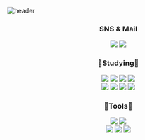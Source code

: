 ![header](https://capsule-render.vercel.app/api?type=waving&height=200&text=LEEJIWOO&fontColor=fff&fontAlign=70&fontAlignY=40&fontSize=75&animation=fadeIn)
<h3 align = "center" >SNS & Mail</h3> 
<p align = "center" >
<a href="https://instagram.com/jcode_u?igshid=MzNlNGNkZWQ4Mg=="><img src="https://img.shields.io/badge/jcode_u-E4405F?style=flat-square&logo=Instagram&logoColor=white"></a>
<a href="mailto:livei0307@gmail.com"><img src="https://img.shields.io/badge/livei0307@gmail.com-EA4335?style=flat-square&logo=Gmail&logoColor=white"></a>
</p>
<h3 align = "center" >📖Studying📖</h3> 
<p align = "center" >
<img src="https://img.shields.io/badge/HTML-E34F26?style=flat-square&logo=HTML5&logoColor=white">
<img src="https://img.shields.io/badge/CSS3-1572B6?style=flat-square&logo=CSS3&logoColor=white">
<img src="https://img.shields.io/badge/JavaScript-F7DF1E?style=flat-square&logo=JavaScript&logoColor=white">
<img src="https://img.shields.io/badge/C-A8B9CC?style=flat-square&logo=C&logoColor=white">
<br>
<img src="https://img.shields.io/badge/Python-3776AB?style=flat-square&logo=Python&logoColor=white">
<img src="https://img.shields.io/badge/Java-FB540B?style=flat-square&logo=Java&logoColor=white">
<img src="https://img.shields.io/badge/Spring-6DB33F?style=flat-square&logo=Spring&logoColor=white">
<img src="https://img.shields.io/badge/React-61DAFB?style=flat-square&logo=React&logoColor=white">
</p>
<h3 align = "center" >🔧Tools🔧</h3>
<p align = "center" >
<img src="https://img.shields.io/badge/Visual Studio Code-007ACC?style=flat-square&logo=VisualStudioCode&logoColor=white">
<img src="https://img.shields.io/badge/Jupyter notebook-F37626?style=flat-square&logo=Jupyter&logoColor=white">
<br>
<img src="https://img.shields.io/badge/Git-F05032?style=flat-square&logo=Git&logoColor=white">
<img src="https://img.shields.io/badge/Github-181717?style=flat-square&logo=GitHub&logoColor=white">
<img src="https://img.shields.io/badge/Intellij-000000?style=flat-square&logo=Intellij IDEA&logoColor=white">
</p>
